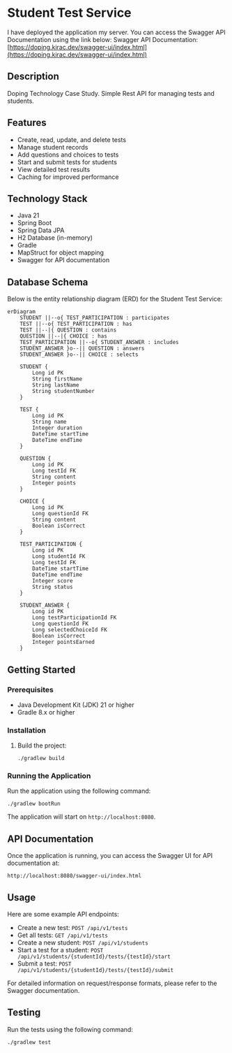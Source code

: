 # Student Test Service

I have deployed the application my server. You can access the Swagger API Documentation using the link below:
Swagger API Documentation: [https://doping.kirac.dev/swagger-ui/index.html](https://doping.kirac.dev/swagger-ui/index.html)

## Description
Doping Technology Case Study. Simple Rest API for managing tests and students.

## Features
- Create, read, update, and delete tests
- Manage student records
- Add questions and choices to tests
- Start and submit tests for students
- View detailed test results
- Caching for improved performance

## Technology Stack
- Java 21
- Spring Boot
- Spring Data JPA
- H2 Database (in-memory)
- Gradle
- MapStruct for object mapping
- Swagger for API documentation

## Database Schema
Below is the entity relationship diagram (ERD) for the Student Test Service:

```mermaid
erDiagram
    STUDENT ||--o{ TEST_PARTICIPATION : participates
    TEST ||--o{ TEST_PARTICIPATION : has
    TEST ||--|{ QUESTION : contains
    QUESTION ||--|{ CHOICE : has
    TEST_PARTICIPATION ||--o{ STUDENT_ANSWER : includes
    STUDENT_ANSWER }o--|| QUESTION : answers
    STUDENT_ANSWER }o--|| CHOICE : selects

    STUDENT {
        Long id PK
        String firstName
        String lastName
        String studentNumber
    }

    TEST {
        Long id PK
        String name
        Integer duration
        DateTime startTime
        DateTime endTime
    }

    QUESTION {
        Long id PK
        Long testId FK
        String content
        Integer points
    }

    CHOICE {
        Long id PK
        Long questionId FK
        String content
        Boolean isCorrect
    }

    TEST_PARTICIPATION {
        Long id PK
        Long studentId FK
        Long testId FK
        DateTime startTime
        DateTime endTime
        Integer score
        String status
    }

    STUDENT_ANSWER {
        Long id PK
        Long testParticipationId FK
        Long questionId FK
        Long selectedChoiceId FK
        Boolean isCorrect
        Integer pointsEarned
    }
```

## Getting Started

### Prerequisites
- Java Development Kit (JDK) 21 or higher
- Gradle 8.x or higher

### Installation
1. Build the project:
   ```
   ./gradlew build
   ```

### Running the Application
Run the application using the following command:
```
./gradlew bootRun
```
The application will start on `http://localhost:8080`.

## API Documentation
Once the application is running, you can access the Swagger UI for API documentation at:
```
http://localhost:8080/swagger-ui/index.html
```

## Usage
Here are some example API endpoints:

- Create a new test: `POST /api/v1/tests`
- Get all tests: `GET /api/v1/tests`
- Create a new student: `POST /api/v1/students`
- Start a test for a student: `POST /api/v1/students/{studentId}/tests/{testId}/start`
- Submit a test: `POST /api/v1/students/{studentId}/tests/{testId}/submit`

For detailed information on request/response formats, please refer to the Swagger documentation.

## Testing
Run the tests using the following command:
```
./gradlew test
```